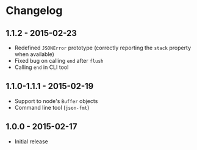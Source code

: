Changelog
=========

## 1.1.2 - 2015-02-23

* Redefined `JSONError` prototype (correctly reporting the `stack` property when available)
* Fixed bug on calling `end` after `flush`
* Calling `end` in CLI tool

## 1.1.0-1.1.1 - 2015-02-19

* Support to node's `Buffer` objects
* Command line tool (`json-fmt`)

## 1.0.0 - 2015-02-17

* Initial release